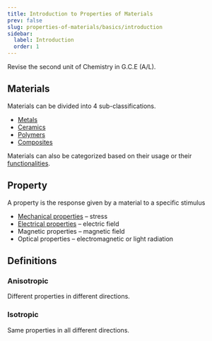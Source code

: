 ```yaml
---
title: Introduction to Properties of Materials
prev: false
slug: properties-of-materials/basics/introduction
sidebar:
  label: Introduction
  order: 1
---
```


Revise the second unit of Chemistry in G.C.E (A/L).

## Materials

Materials can be divided into 4 sub-classifications.

- [Metals](/properties-of-materials/basics/metals)
- [Ceramics](/properties-of-materials/basics/ceramics)
- [Polymers](/properties-of-materials/basics/polymers)
- [Composites](/properties-of-materials/basics/composites)

Materials can also be categorized based on their usage or their
[functionalities](/properties-of-materials/basics/functional-materials/).

## Property

A property is the response given by a material to a specific stimulus

- [Mechanical properties](/properties-of-materials/mechanical-properties/introduction)
  – stress
- [Electrical properties](/properties-of-materials/mechanical-properties/introduction)
  – electric field
- Magnetic properties – magnetic field
- Optical properties – electromagnetic or light radiation

## Definitions

### Anisotropic

Different properties in different directions.

### Isotropic

Same properties in all different directions.

